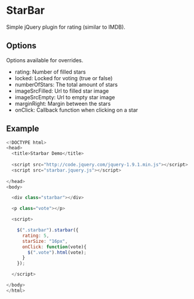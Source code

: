 StarBar
=======

Simple jQuery plugin for rating (similar to IMDB).


Options
-------
Options available for overrides.

- rating: Number of filled stars
- locked: Locked for voting (true or false)
- numberOfStars: The total amount of stars
- imageSrcFilled: Url to filled star image
- imageSrcEmpty: Url to empty star image
- marginRight: Margin between the stars
- onClick: Callback function when clicking on a star

Example
-------
```javascript
<!DOCTYPE html>
<head>
  <title>Starbar Demo</title>
  
  <script src="http://code.jquery.com/jquery-1.9.1.min.js"></script>
  <script src="starbar.jquery.js"></script>
 
</head>
<body>

  <div class="starbar"></div>

  <p class="vote"></p>

  <script>

    $(".starbar").starbar({
      rating: 5,
      starSize: "16px",
      onClick: function(vote){
        $(".vote").html(vote);
      }
    });

  </script>

</body>
</html>

